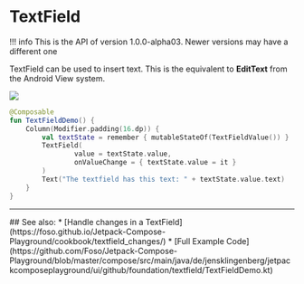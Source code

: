 # TextField

!!! info
    This is the API of version 1.0.0-alpha03. Newer versions may have a different one

TextField can be used to insert text. This is the equivalent to **EditText** from the Android View system.

<p align="left">
  <img src ="../../images/foundation/textfield/textfield.png"  />
</p>

```kotlin
@Composable
fun TextFieldDemo() {
    Column(Modifier.padding(16.dp)) {
        val textState = remember { mutableStateOf(TextFieldValue()) }
        TextField(
                value = textState.value,
                onValueChange = { textState.value = it }
        )
        Text("The textfield has this text: " + textState.value.text)
    }
}
```

<hr>
## See also:
* [Handle changes in a TextField](https://foso.github.io/Jetpack-Compose-Playground/cookbook/textfield_changes/)
* [Full Example Code](https://github.com/Foso/Jetpack-Compose-Playground/blob/master/compose/src/main/java/de/jensklingenberg/jetpackcomposeplayground/ui/github/foundation/textfield/TextFieldDemo.kt)
